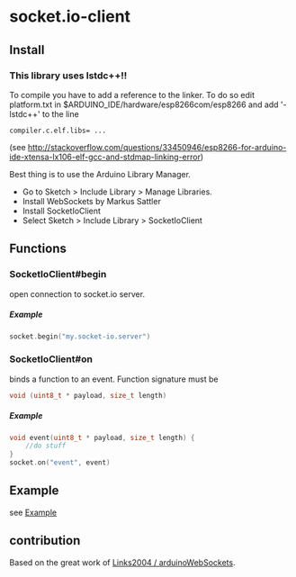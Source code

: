 # socket.io-client

## Install

### This library uses lstdc++!!
To compile you have to add a reference to the linker. 
To do so edit platform.txt in $ARDUINO_IDE/hardware/esp8266com/esp8266 and add '-lstdc++' to the line 
```
compiler.c.elf.libs= ...
```
(see http://stackoverflow.com/questions/33450946/esp8266-for-arduino-ide-xtensa-lx106-elf-gcc-and-stdmap-linking-error)

Best thing is to use the Arduino Library Manager.
* Go to Sketch > Include Library > Manage Libraries.
* Install WebSockets by Markus Sattler
* Install SocketIoClient
* Select Sketch > Include Library > SocketIoClient

## Functions

### SocketIoClient#begin
open connection to socket.io server.
##### Example
```c
socket.begin("my.socket-io.server")
```

### SocketIoClient#on
binds a function to an event. Function signature must be
```c
void (uint8_t * payload, size_t length)
```
##### Example
```c
void event(uint8_t * payload, size_t length) {
	//do stuff
}
socket.on("event", event)
```

##  Example
see [Example](examples/BasicExample/BasicExample.ino)

## contribution
Based on the great work of [Links2004 / arduinoWebSockets](https://github.com/Links2004/arduinoWebSockets).
